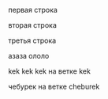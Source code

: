 первая строка

вторая строка

третья строка

азаза ололо

kek kek kek на ветке kek

чебурек на ветке cheburek

